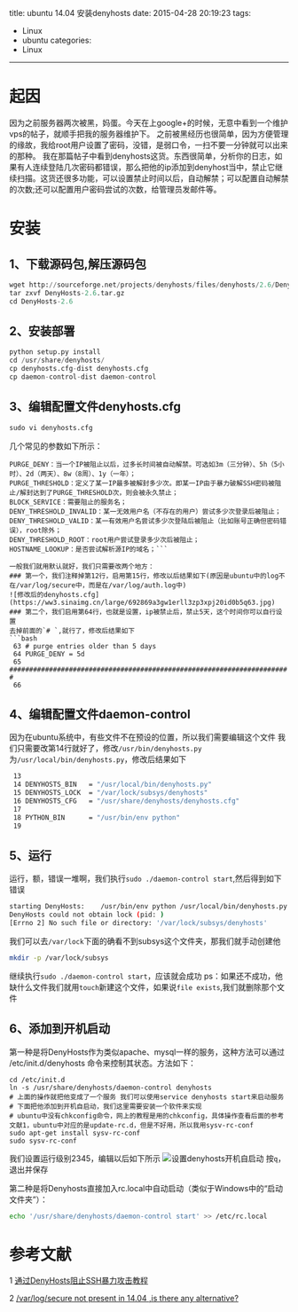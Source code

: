 title: ubuntu 14.04 安装denyhosts
date: 2015-04-28 20:19:23
tags:
- Linux
- ubuntu
categories:
- Linux
---
# 起因
因为之前服务器两次被黑，妈蛋。今天在上google+的时候，无意中看到一个维护vps的帖子，就顺手把我的服务器维护下。
之前被黑经历也很简单，因为方便管理的缘故，我给root用户设置了密码，没错，是弱口令，一扫不要一分钟就可以出来的那种。
我在那篇帖子中看到denyhosts这货。东西很简单，分析你的日志，如果有人连续登陆几次密码都错误，那么把他的ip添加到denyhost当中，禁止它继续扫描。这货还很多功能，可以设置禁止时间以后，自动解禁；可以配置自动解禁的次数;还可以配置用户密码尝试的次数，给管理员发邮件等。
<!-- more -->
# 安装
## 1、下载源码包,解压源码包
```python
wget http://sourceforge.net/projects/denyhosts/files/denyhosts/2.6/DenyHosts-2.6.tar.gz
tar zxvf DenyHosts-2.6.tar.gz
cd DenyHosts-2.6
```
## 2、安装部署
```python
python setup.py install
cd /usr/share/denyhosts/
cp denyhosts.cfg-dist denyhosts.cfg
cp daemon-control-dist daemon-control
```
## 3、编辑配置文件denyhosts.cfg
```python
sudo vi denyhosts.cfg
```
几个常见的参数如下所示：
```
PURGE_DENY：当一个IP被阻止以后，过多长时间被自动解禁。可选如3m（三分钟）、5h（5小时）、2d（两天）、8w（8周）、1y（一年）；
PURGE_THRESHOLD：定义了某一IP最多被解封多少次。即某一IP由于暴力破解SSH密码被阻止/解封达到了PURGE_THRESHOLD次，则会被永久禁止；
BLOCK_SERVICE：需要阻止的服务名；
DENY_THRESHOLD_INVALID：某一无效用户名（不存在的用户）尝试多少次登录后被阻止；
DENY_THRESHOLD_VALID：某一有效用户名尝试多少次登陆后被阻止（比如账号正确但密码错误），root除外；
DENY_THRESHOLD_ROOT：root用户尝试登录多少次后被阻止；
HOSTNAME_LOOKUP：是否尝试解析源IP的域名；```

一般我们就用默认就好，我们只需要改两个地方：
### 第一个，我们注释掉第12行，启用第15行，修改以后结果如下(原因是ubuntu中的log不在/var/log/secure中，而是在/var/log/auth.log中)
![修改后的denyhosts.cfg](https://ww3.sinaimg.cn/large/692869a3gw1erll3zp3xpj20id0b5q63.jpg)
### 第二个，我们启用第64行，也就是设置，ip被禁止后，禁止5天，这个时间你可以自行设置
去掉前面的`# `,就行了，修改后结果如下
```bash
 63 # purge entries older than 5 days
 64 PURGE_DENY = 5d
 65 ###################################################################### #
 66 
```
## 4、编辑配置文件daemon-control
因为在ubuntu系统中，有些文件不在预设的位置，所以我们需要编辑这个文件
我们只需要改第14行就好了，修改`/usr/bin/denyhosts.py`为`/usr/local/bin/denyhosts.py`，修改后结果如下
```bash
 13 
 14 DENYHOSTS_BIN   = "/usr/local/bin/denyhosts.py"
 15 DENYHOSTS_LOCK  = "/var/lock/subsys/denyhosts"
 16 DENYHOSTS_CFG   = "/usr/share/denyhosts/denyhosts.cfg"
 17 
 18 PYTHON_BIN      = "/usr/bin/env python"
 19 

```
## 5、运行
运行，额，错误一堆啊，我们执行`sudo ./daemon-control start`,然后得到如下错误
```bash
starting DenyHosts:    /usr/bin/env python /usr/local/bin/denyhosts.py --daemon --config=/usr/share/denyhosts/denyhosts.cfg
DenyHosts could not obtain lock (pid: )
[Errno 2] No such file or directory: '/var/lock/subsys/denyhosts'

```
我们可以去`/var/lock`下面的确看不到subsys这个文件夹，那我们就手动创建他
```bash
mkdir -p /var/lock/subsys
```
继续执行`sudo ./daemon-control start`，应该就会成功
ps：如果还不成功，他缺什么文件我们就用`touch`新建这个文件，如果说`file exists`,我们就删除那个文件
## 6、添加到开机启动
第一种是将DenyHosts作为类似apache、mysql一样的服务，这种方法可以通过 /etc/init.d/denyhosts 命令来控制其状态。方法如下：
```
cd /etc/init.d
ln -s /usr/share/denyhosts/daemon-control denyhosts
# 上面的操作就把他变成了一个服务 我们可以使用service denyhosts start来启动服务
# 下面把他添加到开机自启动，我们这里需要安装一个软件来实现
# ubuntu中没有chkconfig命令，网上的教程是用的chkconfig，具体操作查看后面的参考文献1，ubuntu中对应的是update-rc.d，但是不好用，所以我用sysv-rc-conf 
sudo apt-get install sysv-rc-conf
sudo sysv-rc-conf
```
我们设置运行级别2345，编辑以后如下所示
![设置denyhosts开机自启动](https://ww2.sinaimg.cn/large/692869a3gw1erlmrt5ht5j20j80m40zg.jpg)
按`q`，退出并保存

第二种是将Denyhosts直接加入rc.local中自动启动（类似于Windows中的“启动文件夹”）：
```bash
echo '/usr/share/denyhosts/daemon-control start' >> /etc/rc.local
```

# 参考文献
1 [通过DenyHosts阻止SSH暴力攻击教程](http://www.bootf.com/571.html)

2 [/var/log/secure not present in 14.04 ,is there any alternative?](http://askubuntu.com/questions/534324/var-log-secure-not-present-in-14-04-is-there-any-alternative)
